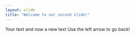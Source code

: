 ```yaml
---
layout: slide
title: "Welcome to our second slide!"
---
```

Your text and now a new text
Use the left arrow to go back!
